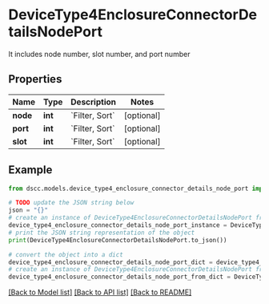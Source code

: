 # DeviceType4EnclosureConnectorDetailsNodePort

It includes node number, slot number, and port number

## Properties

Name | Type | Description | Notes
------------ | ------------- | ------------- | -------------
**node** | **int** | &#x60;Filter, Sort&#x60; | [optional] 
**port** | **int** | &#x60;Filter, Sort&#x60; | [optional] 
**slot** | **int** | &#x60;Filter, Sort&#x60; | [optional] 

## Example

```python
from dscc.models.device_type4_enclosure_connector_details_node_port import DeviceType4EnclosureConnectorDetailsNodePort

# TODO update the JSON string below
json = "{}"
# create an instance of DeviceType4EnclosureConnectorDetailsNodePort from a JSON string
device_type4_enclosure_connector_details_node_port_instance = DeviceType4EnclosureConnectorDetailsNodePort.from_json(json)
# print the JSON string representation of the object
print(DeviceType4EnclosureConnectorDetailsNodePort.to_json())

# convert the object into a dict
device_type4_enclosure_connector_details_node_port_dict = device_type4_enclosure_connector_details_node_port_instance.to_dict()
# create an instance of DeviceType4EnclosureConnectorDetailsNodePort from a dict
device_type4_enclosure_connector_details_node_port_from_dict = DeviceType4EnclosureConnectorDetailsNodePort.from_dict(device_type4_enclosure_connector_details_node_port_dict)
```
[[Back to Model list]](../README.md#documentation-for-models) [[Back to API list]](../README.md#documentation-for-api-endpoints) [[Back to README]](../README.md)


